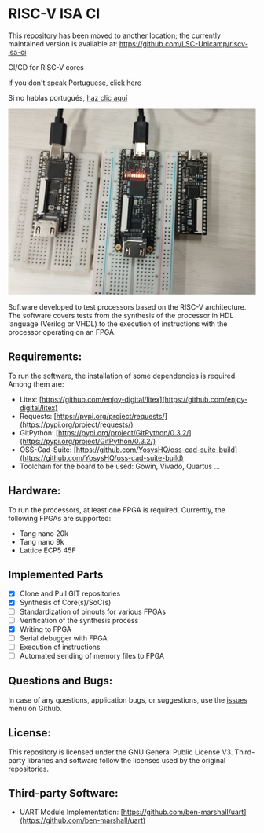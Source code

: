 # RISC-V ISA CI

This repository has been moved to another location; the currently maintained version is available at: https://github.com/LSC-Unicamp/riscv-isa-ci

CI/CD for RISC-V cores

If you don't speak Portuguese, [click here](README_en.md)

Si no hablas portugués, [haz clic aquí](README_es.md)

![FPGAs used for testing](docs/imgs/fpgas.jpeg)

Software developed to test processors based on the RISC-V architecture. The software covers tests from the synthesis of the processor in HDL language (Verilog or VHDL) to the execution of instructions with the processor operating on an FPGA.

## Requirements:

To run the software, the installation of some dependencies is required. Among them are:

- Litex: [https://github.com/enjoy-digital/litex](https://github.com/enjoy-digital/litex)
- Requests: [https://pypi.org/project/requests/](https://pypi.org/project/requests/)
- GitPython: [https://pypi.org/project/GitPython/0.3.2/](https://pypi.org/project/GitPython/0.3.2/)
- OSS-Cad-Suite: [https://github.com/YosysHQ/oss-cad-suite-build](https://github.com/YosysHQ/oss-cad-suite-build)
- Toolchain for the board to be used: Gowin, Vivado, Quartus ...

## Hardware:

To run the processors, at least one FPGA is required. Currently, the following FPGAs are supported:

- Tang nano 20k
- Tang nano 9k
- Lattice ECP5 45F

## Implemented Parts

- [x] Clone and Pull GIT repositories
- [x] Synthesis of Core(s)/SoC(s)
- [ ] Standardization of pinouts for various FPGAs
- [ ] Verification of the synthesis process
- [x] Writing to FPGA
- [ ] Serial debugger with FPGA
- [ ] Execution of instructions
- [ ] Automated sending of memory files to FPGA

## Questions and Bugs:

In case of any questions, application bugs, or suggestions, use the [issues](https://github.com/JN513/riscv-isa-ci/issues) menu on Github.

## License:

This repository is licensed under the GNU General Public License V3. Third-party libraries and software follow the licenses used by the original repositories.

## Third-party Software:

- UART Module Implementation: [https://github.com/ben-marshall/uart](https://github.com/ben-marshall/uart)

